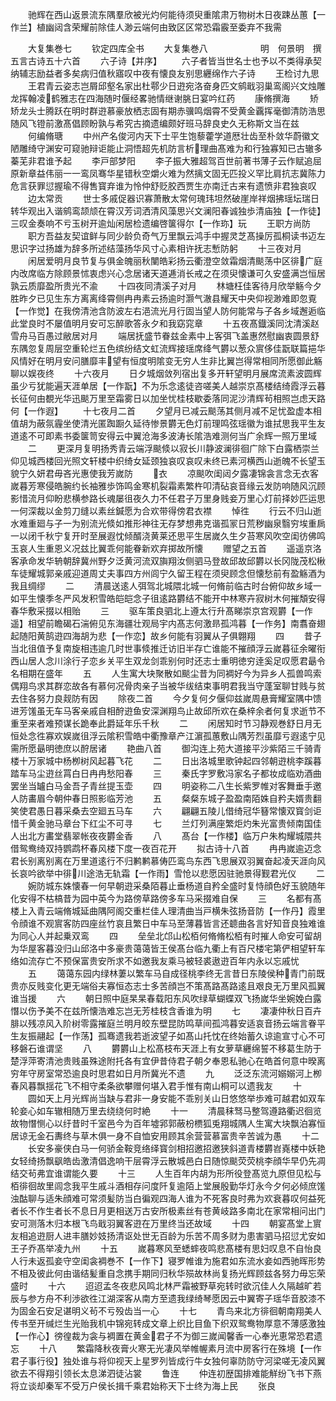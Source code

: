 <!-- { "loadSidebar": true } -->
　　驰辉在西山返景流东隅羣欣被光灼何能待须臾重隂肃万物树木日夜踈丛蕙【一作兰】植幽闼含荣耀前除佳人渺云端何由致区区常恐霜霰至委弃不我需






　　大复集巻七
　　钦定四库全书
　　大复集巻八　　　　　　明　何景明　撰五言古诗五十六首
　　六子诗【并序】
　　六子者皆当世名士也予以不类得承契纳辅志励益者多矣病归值秋寤叹中夜有懐良友别思纒绵作六子诗
　　王检讨九思
　　王君青云姿志岂屑邱壑名家出杜鄠少日逰宛洛奋身匹文鹓戢羽巢鸾阁兴文烛雕龙挥翰凌鹤雅志在四海随时偃经畧驰情继谢朓日宴吟红药
　　康脩撰海
　　矫矫龙头士腾跃在明时群逰慕豪放栖志固有期赤骥鸣烟霄不受黄金覊挥毫御清防浩思随风飞镫前激髙倡顾盼孰与希究古摘遗编颇好班马辞良史久无称斯文当在兹
　　何编脩瑭
　　中州产名俊河内天下士平生饱藜藿学道厯壮齿至朴敛华蔚徽文陋雕绮守渊安可窥驰辩讵能止洞悟超先机防言析理曲髙难为和行独寡知已古辙多蓁芜非君谁予起
　　李戸部梦阳
　　李子振大雅超驾百世前著书薄子云作赋追屈原新章益伟丽一一鸾凤骞华星错秋空爝火难为然摛文固无匹投义罕比肩抗志冀陈力危言获罪愆握瑜不得售寳弃谁为怜仲舒贬胶西贾生亦南迁古来有遗愤非君独哀叹
　　边太常贡
　　世士多戚促器识寡萧散太常何瑰玮坦然破崖岸祥烟拂瑶坛瑞日转华观出入谐鹓鸾颉颃在霄汉芳词洒清风藻思兴文澜阳春诚独歩清庙独【一作徒】三叹金奏响不亏玉树开逾灿闲居检遗编啓箧得尔【一作珎】玩
　　王职方尚防
　　职方吾益友契谊鲜与同少龄负奇气万里飘云鸿手中握灵芝髙操厉孤桐读书迈左思识字过扬雄为辞多所述结藻扬华风寸心素相许抚志慙防躬
　　十三夜对月
　　闲居爱明月良节复与俱金魄丽秋闉皓彩扬云衢澄空敛霜烟清颷荡中区徘广庭内改席临方除顾景怵衷虑兴心念居诸天道逓消长戒之在须臾懐谦可久安盛满岂恒居孰云质靡盈所贵光不渝
　　十四夜同清溪子对月
　　林塘枉佳客待月欣举觞今夕胜昨夕已见生东方离离绛霄侧冉冉素云扬逾时灏气澈县耀天中央仰视渺难即忽覔【一作觉】在我傍清池含防波左右浥流光月行固当望人防何能常与子各乡域邂逅临此堂良时不屡值明月安可忘醉歌答永夕和我窈窕章
　　十五夜髙鐡溪同沈清溪赵雪舟马百愚过敝居对月
　　端居抚盛节眷兹金素中上客弭飞盖惠然慰幽衷圆景舒东隅忽复周层空重轮烂五色缤纷结文虹流辉接瑶席绛气欝以葱众賔侈佳翫联篇挹华风情好在明月安问膳靡丰望有恒度明隂变无穷人生非比翼岂得常相同所愿御此觞聊以娱夜终
　　十六夜月
　　日夕城烟敛列宿出复多开轩望明月展席流素波圆辉虽少亏犹能遍天涯单居【一作翫】不为乐念逺徒咨嗟美人越崇京髙楼结绮霞浮云暮长征何由覩光华迅颷万里至霜雾日以加坐忧桂枝歇委落同泥沙清辉茍相照岂虑天路何【一作遐】
　　十七夜月二首
　　夕望月已减云颷荡其侧月减不足忧盈虚本相值胡为蔽氛霾坐使清光匿踟蹰久延待惨景欝无色灯前理鸣弦瑶徽为谁拭思我平生友道逺不可即素书委箧笥安得云中翼沧海多波涛长隂浩难测何当广余辉一照万里域
　　二
　　更深月复明扬秀青云端浮颷倐以寂长川静波澜徘徊广除下白露栖崇兰仰见城西楼回光照文轩楼中织绮女延颈独哀叹哀叹未终已素河横西山逝魄不长望玉貌宁久妍君毋吝光惠使我芳嵗防
　　衣
　　凉颷吹闺闼夕露凄锦衾言念无衣客嵗暮芳寒侵皓腕约长袖雅歩饰鸣金寒机裂霜素繁杵叩清砧哀音缘云发防响随风沉顾影惜流月仰盼悲横参路长魂屡徂夜久力不任君子万里身贱妾万里心灯前择妙匹运思一何深裁以金剪刀缝以素丝鍼愿为合欢带得傍君衣襟
　　悼徃
　　行云不归山逝水难重廻与子一为别流光倐如推形神往无存梦想弗克谐孤冡日荒秽幽泉翳穷埃重扄一以闭千秋宁复开时至展遐忱倾醑浇黄莱还思平生居嵗久生夕苔寒风吹空闺彷佛鸣玉哀人生重恩义况兹比翼乖何能眷新欢弃掷故所懐
　　赠望之五首
　　遥遥京洛客承命发华辀朝辞冀州野夕泛黄河流双旟翔汝侧驷马登故邱故邱欝以长冈陇茂松楸车徒耀城郭亲戚迎道周丈夫事四方州闾宁久留王程在须臾顾念但懐愁前有盈觞酒为我且绸缪
　　二
　　清晨送逺人弭驾北城隈北城一何脩前临古时台俯仰故乡域一如平生懐季冬严风发积雪皓皑皑念子徂逺路欝结不能开中林寒卉寂树木何摧頽安得春华敷采掇以相贻
　　三
　　驱车策良驷北上遵太行升髙睇崇京宫观欝【一作遥】相望前瞻碣石湍俯见东海疆壮观局宇内髙志何激昻孤鸿暮【一作务】南翥奋翅起随阳黄鹄逰四海胡为悲【一作恋】故乡何能有羽翼从子俱翺翔
　　四
　　昔子当北徂值予复南旋相违逾几时世事倐推迁访旧半存亡谁能不摧顔浮云嵗暮征余曜衔西山居人念川涂行子恋乡关平生双龙剑乖别何时还志士重明徳穷逹奚足叹愿君朂令名相期在盛年
　　五
　　人生寓大块聚散如颷尘昔为同裯好今为异乡人孤兽鸣索偶翔鸟求其群恋故各有慕何况骨肉亲子当被华绂结束事明君我当守蓬室聊甘贱与贫去住各努力良觌防有因
　　除夜二首
　　今夕复何夕偃仰兹嵗周悬膏耀室隅中馈进芳馐虽无车马客亲戚自相酧逰鱼安深渊翔鸟止故邱所欢在桑梓余者何复求逝节不重至来者难预谋长跪奉此爵延年乐千秋
　　二
　　闲居知时节习静观巻舒日月无恒处念徃寡欢娱嵗徂浮云隂积雪皓中衢豫章产江濵孤蕙敷山隅芳烈虽靡亏遐逺宁见需所愿朂明徳庶以酧居诸
　　艳曲八首
　　御沟连上苑大道接平沙紫陌三千骑青楼十万家城中杨栁树风起暮飞花
　　二
　　日出洛城里歌钟起四邻朝逰桃李蹊暮踏车马尘逰丝罥白日冉冉愁阳春
　　三
　　秦氏字罗敷冯家名子都妆成临劝酒曲罢坐当罏白马金吾子青丝提玉壶
　　四
　　明姿称二八生长紫罗帷对客舞垂手邀人防畵眉今朝仲春日照影临芳池
　　五
　　粲粲东城子盈盈南陌姝自矜夫婿贵翻笑使君愚日暮采桑去空廻五马车
　　六
　　翩翩五陵儿借绮冠华簮常懐双寳剑讵惜千黄金驰马章台下红尘不可寻
　　七
　　兰灯列满座繁炬灼朱光富贵倾南国佳人出北方畵堂翡翠帐夜夜欝金香
　　八
　　髙台【一作楼】临万户朱构耀城隈共借鸳鸯绮双持鹦鹉杯春风楼下度一夜百花开
　　拟古诗十八首
　　冉冉嵗逾迈念君长别离别离在万里道逺行不归鹣鹣慕俦匹鸾鸟东西飞思展双羽翼奋起凌天涯向风长哀吟欲举中徘川途浩无轨霜【一作雨】雪怆以悲愿因驻驰景得觐君光仪
　　二
　　婉防城东姝懐春一何早朝逰采桑陌暮止垂杨道自矜全盛时复恃顔色好玉貌随年化安得不枯槁昔为园中英今为路傍草路傍多车马采掇难自保
　　三
　　名都有髙楼上入青云端脩城延曲隅阿阁交重栏佳人理清曲当戸横朱弦扬音防【一作丹】霞里令顔谁不观賔客防四座丝竹哀且繁日中车马至薄暮皆言还聼曲各言好知音良独难谁为同心人并起乗双鸾
　　四
　　垒垒北邙山松栢何脩脩松栢有时摧人命安可留胡为华屋客暮没归山邱洛中多豪贵蔼蔼皆王侯髙台临九衢上有百尺楼宅第俨相望轩车络如流存亡不预保富贵安所求不如邀我友乘马被轻裘遨逰百年内永以忘戚忧
　　五
　　蔼蔼东园内绿林萋以繁车马自成径桃李终无言昔日东陵侯种青门前既贵亦反贱变化更无端俗夫寡恒态志士多苦顔岂不策髙路髙路逺且艰良无万里风孤翼谁当援
　　六
　　朝日照中庭杲杲春载阳东风吹绿草蝴蝶双飞扬嵗华坐婉娩白露憯以伤予美不在兹所懐浩难忘岂无芳桂枝含香谁为明
　　七
　　凄凄仲秋日百卉腓以残凉风入阶树零露摧庭兰明月皎东壁昆防鸣草间孤鸿暮安适哀音扬云端言眷平生友振翮起【一作荡】孤骞遗我若逝波望子如髙山托忱在终始蓄久谅逾宣寸心不可移磐石谁谓坚
　　八
　　欝欝山上松髙枝布天涯上有女萝草纒绵誓不移葛生防于楚浮萍寄清池贵贱虽殊途附托各有宜伊昔侍君子朝夕奉恩私驰心在皓首何意中暌离穷年守房室常恐逾良时思君如日月所冀光不遗
　　九
　　泛泛东流河嫋嫋河上栁春风暮飘揺花飞不相守柔条欲攀赠何堪入君手惟有南山桐可以遗我友
　　十
　　圆如天上月光辉尚当缺与君非一身安能不乖别关山日悠悠举歩难可越君如双车轮妾心如车辙相随万里去绕绕何时絶
　　十一
　　清晨秣驽马整驾遵路衢迟徊览故物憯恻心以纡昔时千室邑今为百年墟郛郭蔽枌槚狐兎翔城隅人生寓大块飘泊寡恒居谅无金石夀终与草木俱一身不自恤安用顾其余营营慕富贵辛苦诚为愚
　　十二
　　长安多豪侠白马一何骄金鞍竞络绎寳剑相招邀招邀狭斜道青楼欝岧嶤楼中妖艳女轻绮扬飘飖皓齿激清倡逸响干层霄浮云散城邑白日随惊颷荧荧桃李顔华早仍先凋结交茍弗宜谁谓能久要
　　十三
　　人生百年内胡为形所役登髙览九原但见松与栢徘徊故里闾念我平生戚斗酒相存问度阡复逾陌上堂展殷勤华灯永今夕何必倾庶馐浊酤聊与适朱顔难可常须髪防当白徧观四海人谁为不死客良时弗为欢衰暮叹何益死者长不作生者长不息日月更相送万古安所极素丝有苍黄岐路多南北在家常相问出门安可测落木归本根飞鸟戢羽翼客逰在万里终当还故域
　　十四
　　朝宴髙堂上賔友相追逰厨人进丰膳妙妓扬清讴处世无百龄为乐苦不周多财为患害驷马招愆尤安如王子乔髙举凌九州
　　十五
　　嵗暮寒风至蟋蟀夜鸣悲髙楼有思妇叹息不自怡良人行未返孤妾守空闺衾裯巻不【一作下】寝罗帷谁为施君如东流水妾如西驰晖形势不相及彼此何由谐结髪重自念携手期同归秋华殒故林尚复扬光辉顾兹各努力毋忘荣盛时
　　十六
　　迢迢孟冬夜悲风鸣北林严霜被野草宛转时欲沉佳人久隔越旷若辰与参方舟不利渉欲徃江湖深客从南方至遗我绿绮琴愿因云中翼寄子瑶华音胶漆不为固金石安足谌明义茍不亏殁齿当一心
　　十七
　　青鸟来北方徘徊朝南翔美人传书至开缄烂生光贻我机中锦宛转成文章上织比目鱼下织双鸳鸯物厚意不薄感激独【一作心】徬徨裁为衾与裯置在黄金君子不为御三嵗闻馨香一心奉光恵常恐君遗忘
　　十八
　　繁霜降秋夜膏火寒无光凄风举帷幄素月流中房客行在殊境【一作君子事行役】独处谁与将仰视天上星罗列皆成行牛女独何辜防防守河梁嗟无凌风翼欲去不得翔引领长太息涕泗徒沾裳
　　鲁连
　　仲连初歴国排难能觧纷飞书下燕将立谈却秦军不受万户侯长揖千乘君始称天下士终为海上民
　　张良
